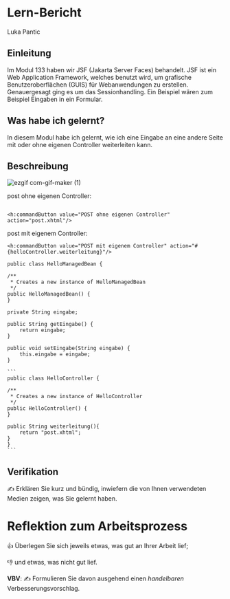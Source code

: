 # Lern-Bericht
Luka Pantic

## Einleitung

Im Modul 133 haben wir JSF (Jakarta Server Faces) behandelt. JSF ist ein Web Application Framework, welches benutzt wird, um grafische Benutzeroberflächen (GUIS) für Webanwendungen zu erstellen. Genauergesagt ging es um das Sessionhandling. Ein Beispiel wären zum Beispiel Eingaben in ein Formular. 

## Was habe ich gelernt?

In diesem Modul habe ich gelernt, wie ich eine Eingabe an eine andere Seite mit oder ohne eigenen Controller weiterleiten kann.

## Beschreibung

![ezgif com-gif-maker (1)](https://user-images.githubusercontent.com/69889967/186891491-5fb460e8-bffa-4b7c-b8fe-e360ac2a7ef5.gif)

post ohne eigenen Controller:

```

<h:commandButton value="POST ohne eigenen Controller" action="post.xhtml"/>

```


post mit eigenem Controller:

```
<h:commandButton value="POST mit eigenem Controller" action="#{helloController.weiterleitung}"/>

```
    public class HelloManagedBean {

    /**
     * Creates a new instance of HelloManagedBean
     */
    public HelloManagedBean() {
    }
    
    private String eingabe;

    public String getEingabe() {
        return eingabe;
    }

    public void setEingabe(String eingabe) {
        this.eingabe = eingabe;
    }
    
    ```
    public class HelloController {

    /**
     * Creates a new instance of HelloController
     */
    public HelloController() {
    }
    
    public String weiterleitung(){
        return "post.xhtml";
    }
    }
    ```

## Verifikation

✍️ Erklären Sie kurz und bündig, inwiefern die von Ihnen verwendeten Medien zeigen, was Sie gelernt haben.

# Reflektion zum Arbeitsprozess

👍 Überlegen Sie sich jeweils etwas, was gut an Ihrer Arbeit lief; 

👎 und etwas, was nicht gut lief.

**VBV**: ✍️ Formulieren Sie davon ausgehend einen *handelbaren* Verbesserungsvorschlag.
